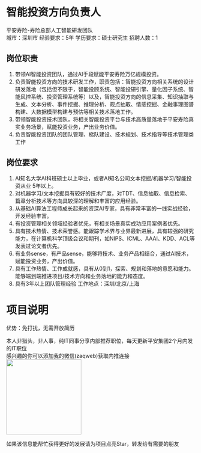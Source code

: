 # 智能投资方向负责人
平安寿险-寿险总部人工智能研发团队  
城市：深圳市 经验要求：5年 学历要求：硕士研究生  招聘人数：1

## 岗位职责
1.	带领AI智能投资团队，通过AI手段赋能平安寿险万亿规模投资。
   2.	负责智能投资方向的技术研发工作，职责包括：智能投资方向相关系统的设计研发落地（包括但不限于，智能投顾系统、智能投研引擎、量化因子系统、智能风控系统、投资管理系统等）以及，智能投资方向的信息采集、知识抽取与生成、文本分析、事件挖掘、推理分析、观点抽取、情感挖掘、金融事理图谱构建、大数据模型构建与预估等相关技术落地工作。
   3.	带领智能投资技术团队，将相关智能投资平台与技术高质量落地于平安寿险真实业务场景，赋能投资业务，产出业务价值。
   4.	负责智能投资团队的团队管理、梯队建设、技术规划、技术指导等技术管理类工作

## 岗位要求
1.	AI知名大学AI科班硕士以上毕业，或者AI知名公司文本挖掘/机器学习/智能投资从业 5年以上。
   2.	对机器学习/文本挖掘具有较好的技术广度，对TDT、信息抽取、信息检索、篇章分析技术等方向具较深的理解和丰富的应用经验。
   3.	从基础AI算法工程师成长起来的资深AI专家，具有非常丰富的一线实战经验，开发经验丰富。
   4.	有投资管理相关领域经验者优先，有相关场景真实成功应用案例者优先。
   5.	具有技术热情、技术荣誉感。能跟踪学术界与业界最新进展，具有较强的研究能力，在计算机科学顶级会议和期刊，如NIPS、ICML、AAAI、KDD、ACL等发表过论文者优先。
   6.	有业务sense，有产品sense，能够将技术、业务产品相结合，通过AI技术，赋能投资业务，产出价值。
   7.	具有工作热情、工作成就感，具有从0到1，探索、规划和落地的意愿和能力。能够端到端推进项目/技术方向和业务落地的能力和态度。
   8.	具有3年以上团队管理经验
   工作地点：深圳/北京/上海

# 项目说明

优势：免打扰，无需开放简历

本人非猎头，非人事，纯IT同事分享内部推荐职位，每天更新平安集团2个月内发的IT职位  
感兴趣的你可以添加我的微信(zaqweb)获取内推连接  
<img src="https://github.com/zaqweb/PA-IT-JOBS/blob/master/WechatICode.jpeg"  height="200" width="200">

如果该信息能帮忙获得更好的发展请为项目点亮Star，转发给有需要的朋友




